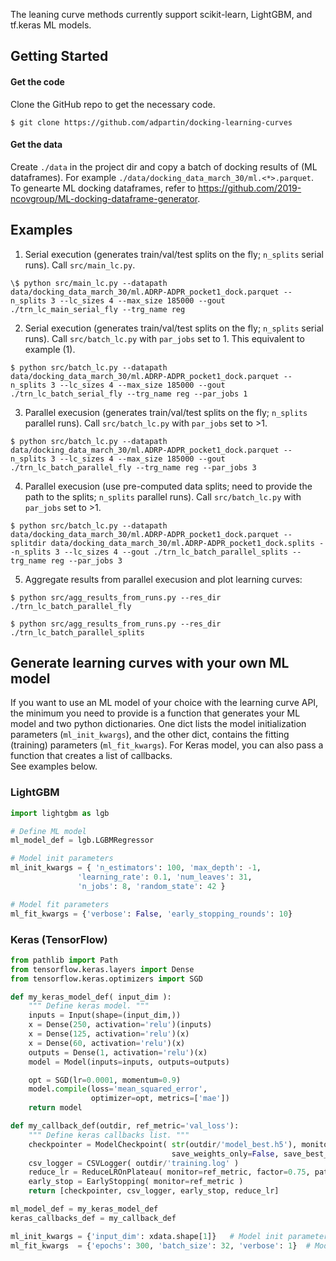 The leaning curve methods currently support scikit-learn, LightGBM, and tf.keras ML models.

## Getting Started
#### Get the code
Clone the GitHub repo to get the necessary code. 
```
$ git clone https://github.com/adpartin/docking-learning-curves
```
#### Get the data
Create `./data` in the project dir and copy a batch of docking results of (ML dataframes). For example `./data/docking_data_march_30/ml.<*>.parquet`.<br>
To genearte ML docking dataframes, refer to https://github.com/2019-ncovgroup/ML-docking-dataframe-generator.

## Examples
1. Serial execution (generates train/val/test splits on the fly; `n_splits` serial runs). Call `src/main_lc.py`.
```
\$ python src/main_lc.py --datapath data/docking_data_march_30/ml.ADRP-ADPR_pocket1_dock.parquet --n_splits 3 --lc_sizes 4 --max_size 185000 --gout ./trn_lc_main_serial_fly --trg_name reg
```

2. Serial execution (generates train/val/test splits on the fly; `n_splits` serial runs). Call `src/batch_lc.py` with `par_jobs` set to 1. This equivalent to example (1).
```
$ python src/batch_lc.py --datapath data/docking_data_march_30/ml.ADRP-ADPR_pocket1_dock.parquet --n_splits 3 --lc_sizes 4 --max_size 185000 --gout ./trn_lc_batch_serial_fly --trg_name reg --par_jobs 1
```

3. Parallel execusion (generates train/val/test splits on the fly; `n_splits` parallel runs). Call `src/batch_lc.py` with `par_jobs` set to >1.
```
$ python src/batch_lc.py --datapath data/docking_data_march_30/ml.ADRP-ADPR_pocket1_dock.parquet --n_splits 3 --lc_sizes 4 --max_size 185000 --gout ./trn_lc_batch_parallel_fly --trg_name reg --par_jobs 3
```

4. Parallel execusion (use pre-computed data splits; need to provide the path to the splits; `n_splits` parallel runs). Call `src/batch_lc.py` with `par_jobs` set to >1.
```
$ python src/batch_lc.py --datapath data/docking_data_march_30/ml.ADRP-ADPR_pocket1_dock.parquet --splitdir data/docking_data_march_30/ml.ADRP-ADPR_pocket1_dock.splits --n_splits 3 --lc_sizes 4 --gout ./trn_lc_batch_parallel_splits --trg_name reg --par_jobs 3
```

5. Aggregate results from parallel execusion and plot learning curves:
```
$ python src/agg_results_from_runs.py --res_dir ./trn_lc_batch_parallel_fly
```
```
$ python src/agg_results_from_runs.py --res_dir ./trn_lc_batch_parallel_splits
```

## Generate learning curves with your own ML model
If you want to use an ML model of your choice with the learning curve API, the minimum you need to provide is a function that generates your ML model and two python dictionaries.
One dict lists the model initialization parameters (`ml_init_kwargs`), and the other dict, contains the fitting (training) parameters (`ml_fit_kwargs`). For Keras model, you can also pass a function that creates a list of callbacks.<br>
See examples below. <be>

### LightGBM
```python
import lightgbm as lgb

# Define ML model
ml_model_def = lgb.LGBMRegressor

# Model init parameters
ml_init_kwargs = { 'n_estimators': 100, 'max_depth': -1,
	     	   'learning_rate': 0.1, 'num_leaves': 31,
	     	   'n_jobs': 8, 'random_state': 42 }

# Model fit parameters
ml_fit_kwargs = {'verbose': False, 'early_stopping_rounds': 10}
```

### Keras (TensorFlow)
```python
from pathlib import Path
from tensorflow.keras.layers import Dense
from tensorflow.keras.optimizers import SGD

def my_keras_model_def( input_dim ):
    """ Define keras model. """
    inputs = Input(shape=(input_dim,))
    x = Dense(250, activation='relu')(inputs)
    x = Dense(125, activation='relu')(x)
    x = Dense(60, activation='relu')(x)
    outputs = Dense(1, activation='relu')(x)
    model = Model(inputs=inputs, outputs=outputs)

    opt = SGD(lr=0.0001, momentum=0.9)
    model.compile(loss='mean_squared_error',
                  optimizer=opt, metrics=['mae'])
    return model

def my_callback_def(outdir, ref_metric='val_loss'):
    """ Define keras callbacks list. """
    checkpointer = ModelCheckpoint( str(outdir/'model_best.h5'), monitor='val_loss',
                                    save_weights_only=False, save_best_only=True )
    csv_logger = CSVLogger( outdir/'training.log' )
    reduce_lr = ReduceLROnPlateau( monitor=ref_metric, factor=0.75, patience=25 )
    early_stop = EarlyStopping( monitor=ref_metric )
    return [checkpointer, csv_logger, early_stop, reduce_lr]

ml_model_def = my_keras_model_def
keras_callbacks_def = my_callback_def

ml_init_kwargs = {'input_dim': xdata.shape[1]}   # Model init parameters
ml_fit_kwargs  = {'epochs': 300, 'batch_size': 32, 'verbose': 1}  # Model fit parameters

```
